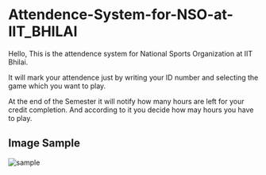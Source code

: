 # Attendence-System-for-NSO-at-IIT_BHILAI

Hello,
This is the attendence system for National Sports Organization at IIT Bhilai.

It will mark your attendence just by writing your ID number and selecting the game which you want to play.

At the end of the Semester it will notify how many hours are left for your credit completion. And according to it you decide how may hours you have to play.


## Image Sample
![sample](https://github.com/SaMMYFrosT221b/Attendence-System-for-NSO-at-IIT_BHILAI/assets/64640663/a443cd87-23e7-40d0-833d-610ccb90748b)
